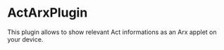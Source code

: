 # ActArxPlugin

This plugin allows to show relevant Act informations as an Arx applet on your device.